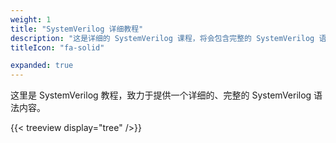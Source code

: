```yaml
---
weight: 1
title: "SystemVerilog 详细教程"
description: "这是详细的 SystemVerilog 课程，将会包含完整的 SystemVerilog 语法内容。"
titleIcon: "fa-solid"

expanded: true
---
```



这里是 SystemVerilog 教程，致力于提供一个详细的、完整的 SystemVerilog 语法内容。



{{< treeview
  display="tree"
/>}}
